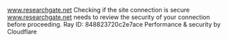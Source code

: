www.researchgate.net
Checking if the site connection is secure
www.researchgate.net needs to review the security of your connection before proceeding.
Ray ID: 848823720c2e7ace
Performance & security by Cloudflare